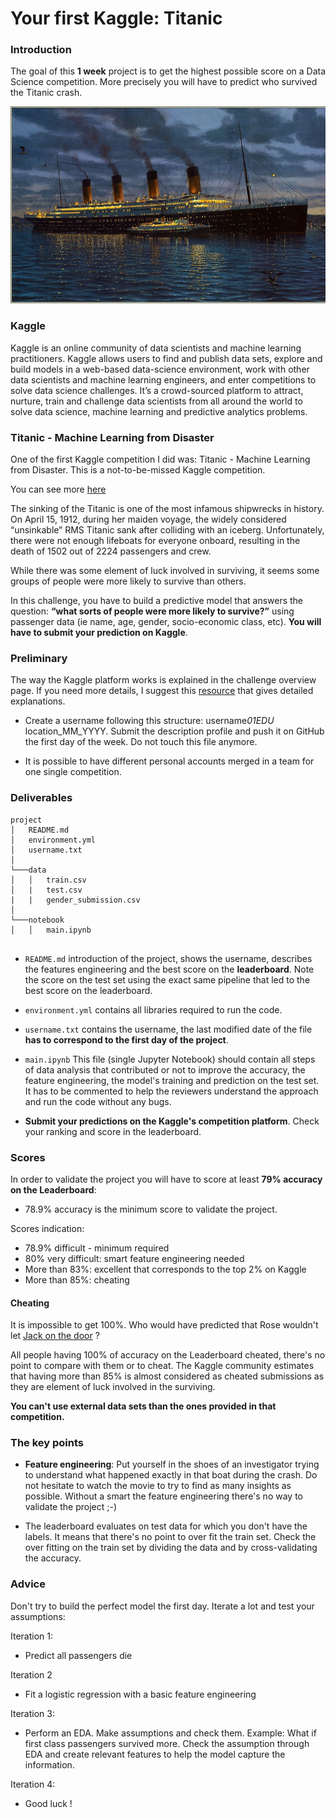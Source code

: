 # Your first Kaggle: Titanic

### Introduction

The goal of this **1 week** project is to get the highest possible score on a Data Science competition. More precisely you will have to predict who survived the Titanic crash.

![alt text][titanic]

[titanic]: titanic.jpg "Titanic"

### Kaggle

Kaggle is an online community of data scientists and machine learning practitioners. Kaggle allows users to find and publish data sets, explore and build models in a web-based data-science environment, work with other data scientists and machine learning engineers, and enter competitions to solve data science challenges. It’s a crowd-sourced platform to attract, nurture, train and challenge data scientists from all around the world to solve data science, machine learning and predictive analytics problems.

### Titanic - Machine Learning from Disaster

One of the first Kaggle competition I did was: Titanic - Machine Learning from Disaster. This is a not-to-be-missed Kaggle competition.

You can see more [here](https://www.kaggle.com/c/titanic)

The sinking of the Titanic is one of the most infamous shipwrecks in history. On April 15, 1912, during her maiden voyage, the widely considered “unsinkable” RMS Titanic sank after colliding with an iceberg. Unfortunately, there were not enough lifeboats for everyone onboard, resulting in the death of 1502 out of 2224 passengers and crew.

While there was some element of luck involved in surviving, it seems some groups of people were more likely to survive than others.

In this challenge, you have to build a predictive model that answers the question: **“what sorts of people were more likely to survive?”** using passenger data (ie name, age, gender, socio-economic class, etc). **You will have to submit your prediction on Kaggle**.

### Preliminary

The way the Kaggle platform works is explained in the challenge overview page. If you need more details, I suggest this [resource](https://towardsdatascience.com/getting-started-with-kaggle-f9138b35ae18) that gives detailed explanations.

- Create a username following this structure: username*01EDU* location_MM_YYYY. Submit the description profile and push it on GitHub the first day of the week. Do not touch this file anymore.

- It is possible to have different personal accounts merged in a team for one single competition.

### Deliverables

```console
project
│   README.md
│   environment.yml
│   username.txt
│
└───data
│   │   train.csv
│   |   test.csv
|   |   gender_submission.csv
│
└───notebook
│   │   main.ipynb


```

- `README.md` introduction of the project, shows the username, describes the features engineering and the best score on the **leaderboard**. Note the score on the test set using the exact same pipeline that led to the best score on the leaderboard.

- `environment.yml` contains all libraries required to run the code.

- `username.txt` contains the username, the last modified date of the file **has to correspond to the first day of the project**.

- `main.ipynb` This file (single Jupyter Notebook) should contain all steps of data analysis that contributed or not to improve the accuracy, the feature engineering, the model's training and prediction on the test set. It has to be commented to help the reviewers understand the approach and run the code without any bugs.
- **Submit your predictions on the Kaggle's competition platform**. Check your ranking and score in the leaderboard.

### Scores

In order to validate the project you will have to score at least **79% accuracy on the Leaderboard**:

- 78.9% accuracy is the minimum score to validate the project.

Scores indication:

- 78.9% difficult - minimum required
- 80% very difficult: smart feature engineering needed
- More than 83%: excellent that corresponds to the top 2% on Kaggle
- More than 85%: cheating

#### Cheating

It is impossible to get 100%. Who would have predicted that Rose wouldn't let [Jack on the door](https://www.insider.com/jack-and-rose-werent-on-a-door-in-titanic-2019-7) ?

All people having 100% of accuracy on the Leaderboard cheated, there's no point to compare with them or to cheat. The Kaggle community estimates that having more than 85% is almost considered as cheated submissions as they are element of luck involved in the surviving.

**You can't use external data sets than the ones provided in that competition.**

### The key points

- **Feature engineering**:
  Put yourself in the shoes of an investigator trying to understand what happened exactly in that boat during the crash. Do not hesitate to watch the movie to try to find as many insights as possible. Without a smart the feature engineering there's no way to validate the project ;-)

- The leaderboard evaluates on test data for which you don't have the labels. It means that there's no point to over fit the train set. Check the over fitting on the train set by dividing the data and by cross-validating the accuracy.

### Advice

Don't try to build the perfect model the first day. Iterate a lot and test your assumptions:

Iteration 1:

- Predict all passengers die

Iteration 2

- Fit a logistic regression with a basic feature engineering

Iteration 3:

- Perform an EDA. Make assumptions and check them. Example: What if first class passengers survived more. Check the assumption through EDA and create relevant features to help the model capture the information.

Iteration 4:

- Good luck !

